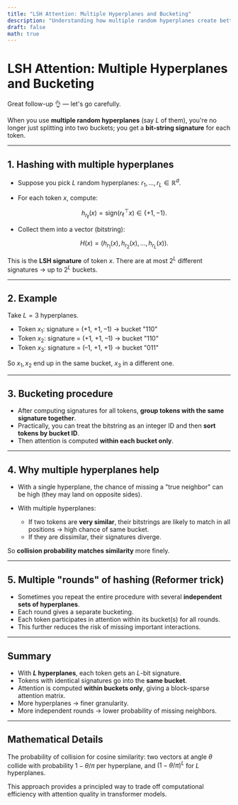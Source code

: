 ```yaml
---
title: "LSH Attention: Multiple Hyperplanes and Bucketing"
description: "Understanding how multiple random hyperplanes create better locality-sensitive hashing for attention mechanisms"
draft: false
math: true
---
```


# LSH Attention: Multiple Hyperplanes and Bucketing

Great follow-up 👌 — let's go carefully.

When you use **multiple random hyperplanes** (say $L$ of them), you're no longer just splitting into two buckets; you get a **bit-string signature** for each token.

---

## 1. Hashing with multiple hyperplanes

* Suppose you pick $L$ random hyperplanes: $r_1,\dots,r_L \in \mathbb{R}^d$.
* For each token $x$, compute:

  $$
  h_{r_\ell}(x) = \text{sign}(r_\ell^\top x) \in \{+1,-1\}.
  $$
* Collect them into a vector (bitstring):

  $$
  H(x) = \big(h_{r_1}(x), h_{r_2}(x), \dots, h_{r_L}(x)\big).
  $$

This is the **LSH signature** of token $x$.
There are at most $2^L$ different signatures → up to $2^L$ buckets.

---

## 2. Example

Take $L=3$ hyperplanes.

* Token $x_1$: signature = (+1, +1, –1) → bucket "110"
* Token $x_2$: signature = (+1, +1, –1) → bucket "110"
* Token $x_3$: signature = (–1, +1, +1) → bucket "011"

So $x_1, x_2$ end up in the same bucket, $x_3$ in a different one.

---

## 3. Bucketing procedure

* After computing signatures for all tokens, **group tokens with the same signature together**.
* Practically, you can treat the bitstring as an integer ID and then **sort tokens by bucket ID**.
* Then attention is computed **within each bucket only**.

---

## 4. Why multiple hyperplanes help

* With a single hyperplane, the chance of missing a "true neighbor" can be high (they may land on opposite sides).
* With multiple hyperplanes:

  * If two tokens are **very similar**, their bitstrings are likely to match in all positions → high chance of same bucket.
  * If they are dissimilar, their signatures diverge.

So **collision probability matches similarity** more finely.

---

## 5. Multiple "rounds" of hashing (Reformer trick)

* Sometimes you repeat the entire procedure with several **independent sets of hyperplanes**.
* Each round gives a separate bucketing.
* Each token participates in attention within its bucket(s) for all rounds.
* This further reduces the risk of missing important interactions.

---

## Summary

* With **$L$ hyperplanes**, each token gets an $L$-bit signature.
* Tokens with identical signatures go into the **same bucket**.
* Attention is computed **within buckets only**, giving a block-sparse attention matrix.
* More hyperplanes → finer granularity.
* More independent rounds → lower probability of missing neighbors.

---

## Mathematical Details

The probability of collision for cosine similarity: two vectors at angle $\theta$ collide with probability $1-\theta/\pi$ per hyperplane, and $(1-\theta/\pi)^L$ for $L$ hyperplanes.

This approach provides a principled way to trade off computational efficiency with attention quality in transformer models.
